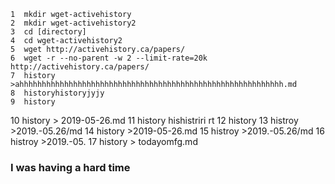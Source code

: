     1  mkdir wget-activehistory
    2  mkdir wget-activehistory2
    3  cd [directory]
    4  cd wget-activehistory2
    5  wget http://activehistory.ca/papers/
    6  wget -r --no-parent -w 2 --limit-rate=20k http://activehistory.ca/papers/
    7  history >ahhhhhhhhhhhhhhhhhhhhhhhhhhhhhhhhhhhhhhhhhhhhhhhhhhhhhhhhhhh.md
    8  historyhistoryjyjy
    9  history 
   10  history > 2019-05-26.md
   11  history hishistriri rt
   12  history 
   13  histroy >2019.-05.26/md
   14  history >2019-05-26.md
   15  histroy >2019.-05.26/md
   16  histroy >2019.-05.
   17  history > todayomfg.md
### I was having a hard time
